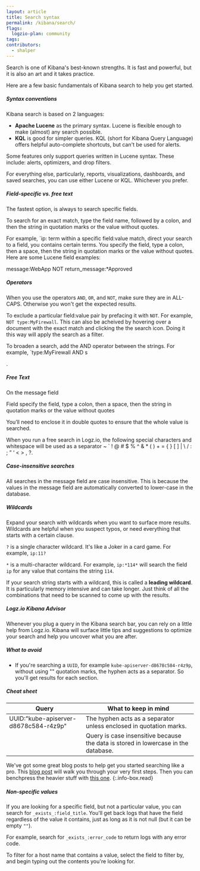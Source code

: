 ```yaml
---
layout: article
title: Search syntax
permalink: /kibana/search/
flags:
  logzio-plan: community
tags:
contributors:
  - shalper
---
```


Search is one of Kibana's best-known strengths. It is fast and powerful,
but it is also an art and it takes practice. 

Here are a few basic fundamentals of Kibana search to help you get started.

##### Syntax conventions

Kibana search is based on 2 languages:

  * **Apache Lucene** as the primary syntax. Lucene is flexible enough to make (almost) any search possible.
  * **KQL** is good for simpler queries. KQL (short for Kibana Query Language) offers helpful auto-complete shortcuts, but can't be used for alerts.
  
  Some features only support queries written in Lucene syntax. These include: alerts, optimizers, and drop filters.

  For everything else, particularly, reports, visualizations, dashboards, and saved searches, you can use either Lucene or KQL. Whichever you prefer.

##### Field-specific vs. free text

The fastest option, is always to search specific fields. 

To search for an exact match, type the field name, followed by a colon, and then the string in quotation marks or the value without quotes.

For example, `ip:  term within a specific field:value match, direct your search to a field, you  contains certain terms. You specify the field, type a colon, then a space, then the string in quotation marks or the value without quotes. Here are some Lucene field examples:


message:WebApp NOT return_message:*Approved

##### Operators
    
When you use the operators `AND`, `OR`, and `NOT`, make sure they are in ALL-CAPS. Otherwise you won't get the expected results.

To exclude a particular field:value pair by prefacing it with `NOT`. For example, `NOT type:MyFirewall`. This can also be acheived by hovering over a document with the exact match and clicking the the <i class="fas fa-search-minus"></i> search icon. Doing it this way will apply the search as a filter.

To broaden a search, add the AND operator between the strings. For example, `type:MyFirewall AND s





<i class="fas fa-search-plus"></i> .





##### Free Text

On the message field


Field specify the field, type a colon, then a space, then the string in quotation marks or the value without quotes

You’ll need to enclose it in double quotes to ensure that the whole value is searched.

When you run a free search in Logz.io, the following special characters and whitespace will be used as a separator ~ ` ! @ # $ % ^ & * ( ) + = { } [ ] | \ / : ; ” ‘ < > , ?.


##### Case-insensitive searches

All searches in the message field are case insensitive. This is because the values in the message field are automatically converted to lower-case in the database.



##### Wildcards

Expand your search with wildcards when you want to surface more results. Wildcards are helpful when you suspect typos, or need everything that starts with a certain clause.

`?` is a single character wildcard. It's like a Joker in a card game. For example, `ip:11?` 

`*` is a multi-character wildcard. For example, `ip:*114*` will search the field `ip` for any value that contains the string `114`.

If your search string starts with a wildcard, this is called a **leading wildcard**. It is particularly memory intensive and can take longer. Just think of all the combinations that need to be scanned to come up with the results.


##### Logz.io Kibana Advisor

Whenever you plug a query in the Kibana search bar, you can rely on a little help from Logz.io.
Kibana will surface little tips and suggestions to optimize your search and help you uncover what you are after.

##### What to avoid

* If you're searching a `UUID`, for example `kube-apiserver-d8678c584-r4z9p`, without using "" quotation marks, the hyphen acts as a separator. So you'll get results for each section.


##### Cheat sheet 

| Query | What to keep in mind |
|---|---|
| UUID:"kube-apiserver-d8678c584-r4z9p" | The hyphen acts as a separator unless enclosed in quotation marks. |
|  | Query is case insensitive because the data is stored in lowercase in the database. |

We've got some great blog posts to help get you started searching like a pro. This [blog post](https://logz.io/blog/kibana-advisor-lucene-pitfalls/) will walk you through your very first steps. Then you can benchpress the heavier stuff with [this one](https://logz.io/blog/elasticsearch-queries/).
{:.info-box.read}

##### Non-specific values

If you are looking for a specific field, but not a particular value, you can search for `_exists_:field_title`. You'll get back logs that have the field regardless of the value it contains, just as long as it is not null (but it can be empty `""`).

For example, search for `_exists_:error_code` to return logs with any error code.


To filter for a host name that contains a value, select the field to filter by, and begin typing out the contents you're looking for. 